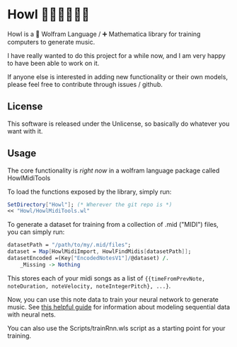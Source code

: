 # Howl 🐺🎶🎵🎶🎼🎹

Howl is a 🐺 Wolfram Language / ➕ Mathematica library for training computers to generate music.

I have really wanted to do this project for a while now, and I am very happy to have been able to work on it.

If anyone else is interested in adding new functionality or their own models, please feel free to contribute through issues / github.

## License

This software is released under the Unlicense, so basically do whatever you want with it.

## Usage

The core functionality is *right now* in a wolfram language package called HowlMidiTools

To load the functions exposed by the library, simply run:

```mathematica
SetDirectory["Howl"]; (* Wherever the git repo is *)
<< "Howl/HowlMidiTools.wl"
```

To generate a dataset for training from a collection of .mid ("MIDI") files, you can simply run:

```mathematica
datasetPath = "/path/to/my/.mid/files";
dataset = Map[HowlMidiImport, HowlFindMidis[datasetPath]];
datasetEncoded =(Key["EncodedNotesV1"]/@dataset) /.
    _Missing -> Nothing
```

This stores each of your midi songs as a list of `{{timeFromPrevNote, noteDuration, noteVelocity, noteIntegerPitch}, ...}`.

Now, you can use this note data to train your neural network to generate music. See [this helpful guide][1] for information about modeling sequential data with neural nets.

You can also use the Scripts/trainRnn.wls script as a starting point for your training. 

[1]: https://www.wolfram.com/language/12/neural-network-framework/train-a-net-to-model-english.html?product=mathematica
